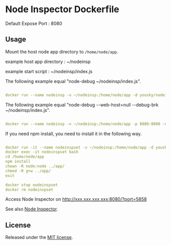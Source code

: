 # Node Inspector Dockerfile

Default Expose Port : 8080

## Usage

Mount the host node app directory to `/home/node/app`.

example host app directory : ~/nodeinsp

example start script : ~/nodeinsp/index.js

The following example equal "node-debug ~/nodeinsp/index.js".
```yml

docker run --name nodeinsp -v ~/nodeinsp:/home/node/app -d yousky/nodeinspector:0.12.8-20170214-node4.7.3 /home/node/app/index.js

```


The following example equal "node-debug --web-host=null --debug-brk ~/nodeinsp/index.js". 
```yml

docker run --name nodeinsp -v ~/nodeinsp:/home/node/app -p 8080:8080 -d yousky/nodeinspector:0.12.8-20170214-node4.7.3 --web-host=null --debug-brk /home/node/app/index.js

```


If you need npm install, you need to install it in the following way.
```yml

docker run -it --name nodeinspset -v ~/nodeinsp:/home/node/app -d yousky/nodeinspector:0.12.8-20170214-node4.7.3
docker exec -it nodeinspset bash
cd /home/node/app
npm install
chown -R node:node ../app/
chmod -R g+w ../app/
exit

docker stop nodeinspset
docker rm nodeinspset

```


Access Node Inspector on http://xxx.xxx.xxx.xxx:8080/?port=5858

See also [Node Inspector](https://github.com/node-inspector/node-inspector).

## License
Released under the [MIT license](http://opensource.org/licenses/MIT).
